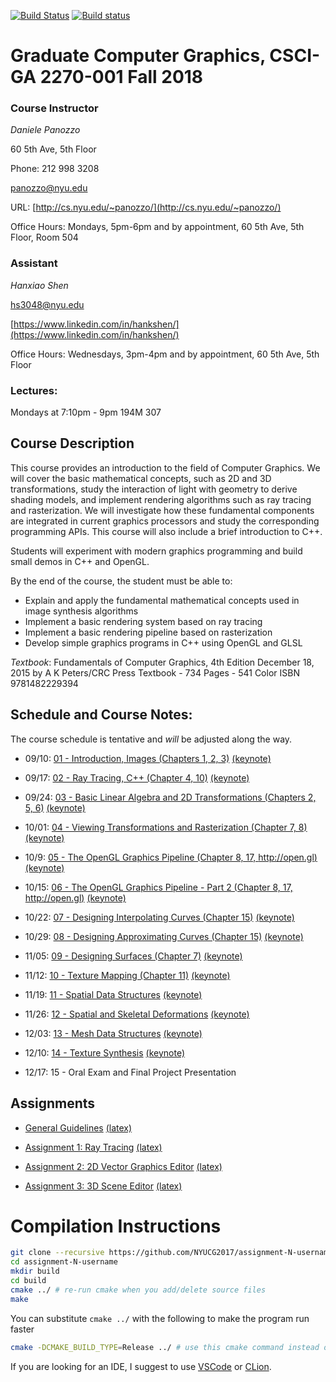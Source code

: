 [![Build Status](https://travis-ci.org/danielepanozzo/cg.svg?branch=master)](https://travis-ci.org/danielepanozzo/cg)
[![Build status](https://ci.appveyor.com/api/projects/status/3b1dti4xig8i3c4a?svg=true)](https://ci.appveyor.com/project/danielepanozzo/cg)

# Graduate Computer Graphics, CSCI-GA 2270-001 Fall 2018

### Course Instructor
*Daniele Panozzo*

60 5th Ave, 5th Floor

Phone: 212 998 3208

[panozzo@nyu.edu](mailto:panozzo@nyu.edu)

URL: [http://cs.nyu.edu/~panozzo/](http://cs.nyu.edu/~panozzo/)

Office Hours: Mondays, 5pm-6pm and by appointment, 60 5th Ave, 5th Floor, Room 504

### Assistant
*Hanxiao Shen*

[hs3048@nyu.edu](mailto:hs3048@nyu.edu)

[https://www.linkedin.com/in/hankshen/](https://www.linkedin.com/in/hankshen/)

Office Hours: Wednesdays, 3pm-4pm and by appointment, 60 5th Ave, 5th Floor

### Lectures:
Mondays at 7:10pm - 9pm
194M 307

## Course Description

This course provides an introduction to the field of Computer Graphics. We will cover the basic mathematical concepts, such as 2D and 3D transformations, study the interaction of light with geometry to derive  shading models, and implement rendering algorithms such as ray tracing and rasterization. We will investigate how these fundamental components are integrated in current graphics processors and study the corresponding programming APIs. This course will also include a brief introduction to C++.

Students will experiment with modern graphics programming and build small demos in C++ and OpenGL.

By the end of the course, the student must be able to:

* Explain and apply the fundamental mathematical concepts used in  image synthesis algorithms
* Implement a basic rendering system based on ray tracing
* Implement a basic rendering pipeline based on rasterization
* Develop simple graphics programs in C++ using OpenGL and GLSL

*Textbook*:
Fundamentals of Computer Graphics, 4th Edition
December 18, 2015 by A K Peters/CRC Press
Textbook - 734 Pages - 541 Color
ISBN 9781482229394

## Schedule and Course Notes:

The course schedule is tentative and *will* be adjusted along the way.

* 09/10: [01 - Introduction, Images  (Chapters 1, 2, 3)](http://cs.nyu.edu/~panozzo/cg18/Slides/01%20-%20Introduction,%20Images.pdf) [(keynote)](http://cs.nyu.edu/~panozzo/cg18/Slides/01%20-%20Introduction,%20Images.key.zip)
* 09/17: [02 - Ray Tracing, C++ (Chapter 4, 10)](http://cs.nyu.edu/~panozzo/cg18/Slides/02%20-%20Ray%20Tracing,%20C++.pdf) [(keynote)](http://cs.nyu.edu/~panozzo/cg18/Slides/02%20-%20Ray%20Tracing,%20C++.key.zip) <!-- [*Assignment 1: Ray tracing*](Assignment_1/requirements/Assignment-1_Ray_Tracing.pdf) -->
* 09/24: [03 - Basic Linear Algebra and 2D Transformations (Chapters 2, 5, 6)](http://cs.nyu.edu/~panozzo/cg18/Slides/03%20-%20Basic%20Linear%20Algebra%20and%202D%20Transformations.pdf) [ (keynote)](http://cs.nyu.edu/~panozzo/cg18/Slides/03%20-%20Basic%20Linear%20Algebra%20and%202D%20Transformations.key.zip)
* 10/01: [04 - Viewing Transformations and Rasterization (Chapter 7, 8)](http://cs.nyu.edu/~panozzo/cg18/Slides/04%20-%20Viewing%20Transformations,%20Rasterization.pdf) [ (keynote)](http://cs.nyu.edu/~panozzo/cg18/Slides/04%20-%20Viewing%20Transformations,%20Rasterization.key.zip)

* 10/9: [05 - The OpenGL Graphics Pipeline (Chapter 8, 17, http://open.gl)](http://cs.nyu.edu/~panozzo/cg18/Slides/05%20-%20The%20OpenGL%20Graphics%20Pipeline.pdf) [(keynote)](http://cs.nyu.edu/~panozzo/cg18/Slides/05%20-%20The%20OpenGL%20Graphics%20Pipeline.key.zip)

* 10/15: [06 - The OpenGL Graphics Pipeline - Part 2 (Chapter 8, 17, http://open.gl)](http://cs.nyu.edu/~panozzo/cg18/Slides/06%20-%20The%20OpenGL%20Graphics%20Pipeline%20Part%202.pdf) [(keynote)](http://cs.nyu.edu/~panozzo/cg18/Slides/06%20-%20The%20OpenGL%20Graphics%20Pipeline%20Part%202.key.zip)

* 10/22: [07 - Designing Interpolating Curves (Chapter 15)](http://cs.nyu.edu/~panozzo/cg18/Slides/07%20-%20Designing%20Interpolating%20Curves.pdf) [(keynote)](http://cs.nyu.edu/~panozzo/cg18/Slides/07%20-%20Designing%20Interpolating%20Curves.key.zip)

* 10/29: [08 - Designing Approximating Curves (Chapter 15)](http://cs.nyu.edu/~panozzo/cg18/Slides/08%20-%20Designing%20Approximating%20Curves.pdf) [(keynote)](http://cs.nyu.edu/~panozzo/cg18/Slides/08%20-%20Designing%20Approximating%20Curves.key.zip)

* 11/05: [09 - Designing Surfaces (Chapter 7)](http://cs.nyu.edu/~panozzo/cg18/Slides/09%20-%20Designing%20Surfaces.pdf) [(keynote)](http://cs.nyu.edu/~panozzo/cg18/Slides/09%20-%20Designing%20Surfaces.key.zip)

* 11/12: [10 - Texture Mapping (Chapter 11)](https://cs.nyu.edu/~panozzo/cg18/Slides/10%20-%20Texture%20Mapping.pdf) [(keynote)](https://cs.nyu.edu/~panozzo/cg18/Slides/10%20-%20Texture%20Mapping.key.zip)
* 11/19: [11 - Spatial Data Structures](https://cs.nyu.edu/~panozzo/cg18/Slides/11%20-%20Spatial%20Data%20Structures.pdf) [(keynote)](https://cs.nyu.edu/~panozzo/cg18/Slides/11%20-%20Spatial%20Data%20Structures.key.zip)
* 11/26: [12 - Spatial and Skeletal Deformations](https://cs.nyu.edu/~panozzo/cg18/Slides/12%20-%20Spatial%20and%20Skeletal%20Deformations.pdf) [(keynote)](https://cs.nyu.edu/~panozzo/cg18/Slides/12%20-%20Spatial%20and%20Skeletal%20Deformations.key.zip)
* 12/03: [13 - Mesh Data Structures](https://cs.nyu.edu/~panozzo/cg18/Slides/13%20-%20Meshes.pdf) [(keynote)](https://cs.nyu.edu/~panozzo/cg18/Slides/13%20-%20Meshes.key.zip)
* 12/10: [14 - Texture Synthesis](https://cs.nyu.edu/~panozzo/cg18/Slides/14%20-%20Procedural%20Synthesis.pdf) [(keynote)](https://cs.nyu.edu/~panozzo/cg18/Slides/14%20-%20Procedural%20Synthesis.zip)

* 12/17: 15 - Oral Exam and Final Project Presentation


## Assignments

* [General Guidelines](Assignment_1/requirements/General_Rules.pdf) [(latex)](Assignment_1/requirements/General_Rules.tex)

* [Assignment 1: Ray Tracing](Assignment_1/requirements/Assignment-1_Ray_Tracing.pdf) [(latex)](Assignment_1/requirements/Assignment-1_Ray_Tracing.tex)

* [Assignment 2: 2D Vector Graphics Editor](Assignment_2/requirements/Assignment-2_2D_Editor.pdf) [(latex)](Assignment_2/requirements/Assignment-2_2D_Editor.tex)

* [Assignment 3: 3D Scene Editor](Assignment_3/requirements/Assignment3_3D.pdf) [(latex)](Assignment_2/requirements/Assignment3_3D.tex)
  
<!-- * [Assignment 4: Final Project](Assignment_4/requirements/Assignment4.pdf) -->

# Compilation Instructions

```bash
git clone --recursive https://github.com/NYUCG2017/assignment-N-username # --recursive flag is necessary for dependencies
cd assignment-N-username
mkdir build
cd build
cmake ../ # re-run cmake when you add/delete source files
make
```
You can substitute `cmake ../` with the following to make the program run faster
```bash
cmake -DCMAKE_BUILD_TYPE=Release ../ # use this cmake command instead of the previous linefor faster run
```

If you are looking for an IDE, I suggest to use [VSCode](https://code.visualstudio.com) or [CLion](https://www.jetbrains.com/clion/).
